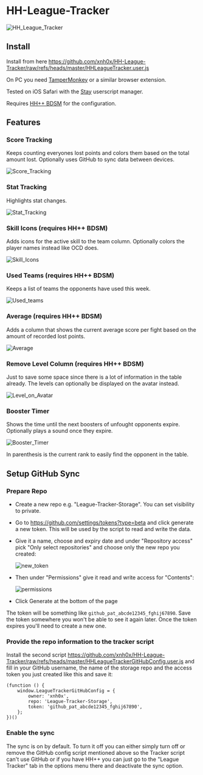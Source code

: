 # HH-League-Tracker

![HH_League_Tracker](https://github.com/user-attachments/assets/84114d70-9528-4036-a0d0-057d3a7ea4de)

## Install

Install from here https://github.com/xnh0x/HH-League-Tracker/raw/refs/heads/master/HHLeagueTracker.user.js

On PC you need [TamperMonkey](https://www.tampermonkey.net) or a similar browser extension.

Tested on iOS Safari with the [Stay](https://apps.apple.com/us/app/stay-for-safari/id1591620171) userscript manager.

Requires [HH++ BDSM](https://github.com/zoop0kemon/hh-plus-plus) for the configuration.

## Features

### Score Tracking
Keeps counting everyones lost points and colors them based on the total amount lost. Optionally uses GitHub to sync data between devices.

![Score_Tracking](https://github.com/user-attachments/assets/a2464dda-f733-4e17-a19a-8b53db8c8639)

### Stat Tracking
Highlights stat changes.

![Stat_Tracking](https://github.com/user-attachments/assets/13ed9fb5-16c1-4bd9-b2ca-27ca82640a6f)

### Skill Icons (requires HH++ BDSM)
Adds icons for the active skill to the team column. Optionally colors the player names instead like OCD does.

![Skill_Icons](https://github.com/user-attachments/assets/e1b10349-4d2f-4b60-81c6-23e21e0afb70)

### Used Teams (requires HH++ BDSM)
Keeps a list of teams the opponents have used this week.

![Used_teams](https://github.com/user-attachments/assets/8cab496d-5dce-4631-bcb2-94074cb69d89)

### Average (requires HH++ BDSM)
Adds a column that shows the current average score per fight based on the amount of recorded lost points. 

![Average](https://github.com/user-attachments/assets/a26ac7fd-9b0d-4a09-a1fb-a21aef1e6521)

### Remove Level Column (requires HH++ BDSM)
Just to save some space since there is a lot of information in the table already. The levels can optionally be displayed on the avatar instead.

![Level_on_Avatar](https://github.com/user-attachments/assets/027d6537-a0fa-4bb1-8166-97ee500a2a81)

### Booster Timer
Shows the time until the next boosters of unfought opponents expire. Optionally plays a sound once they expire.

![Booster_Timer](https://github.com/user-attachments/assets/82244de7-9273-4919-b012-c15a5ff58b47)

In parenthesis is the current rank to easily find the opponent in the table.


## Setup GitHub Sync

### Prepare Repo

- Create a new repo e.g. "League-Tracker-Storage". You can set visibility to private.
- Go to https://github.com/settings/tokens?type=beta and click generate a new token. This will be used by the script to read and write the data.
- Give it a name, choose and expiry date and under "Repository access" pick "Only select repositories" and choose only the new repo you created:

  ![new_token](https://github.com/user-attachments/assets/68e64c58-48fb-40ca-8235-374c70455917)

- Then under "Permissions" give it read and write access for "Contents":

  ![permissions](https://github.com/user-attachments/assets/5db16272-415e-450e-a20a-9216d216e1bd)

- Click Generate at the bottom of the page

The token will be something like `github_pat_abcde12345_fghij67890`. Save the token somewhere you won't be able to see it again later. Once the token expires you'll need to create a new one.

### Provide the repo information to the tracker script

Install the second script https://github.com/xnh0x/HH-League-Tracker/raw/refs/heads/master/HHLeagueTrackerGitHubConfig.user.js and fill in your GitHub username, the name of the storage repo and the access token you just created like this and save it:
```
(function () {
    window.LeagueTrackerGitHubConfig = {
        owner: 'xnh0x',
        repo: 'League-Tracker-Storage',
        token: 'github_pat_abcde12345_fghij67890',
    };
})()
```

### Enable the sync

The sync is on by default. To turn it off you can either simply turn off or remove the GitHub config script mentioned above so the Tracker script can't use GitHub or if you have HH++ you can just go to the "League Tracker" tab in the options menu there and deactivate the sync option.
